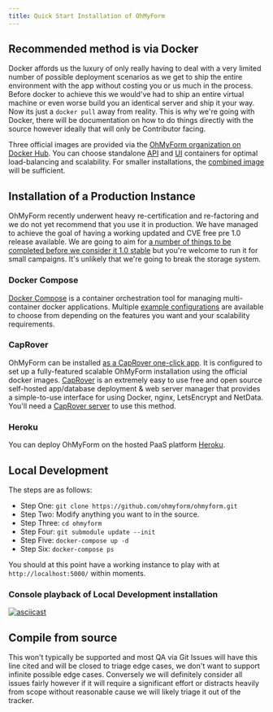 ```yaml
---
title: Quick Start Installation of OhMyForm
---
```


## Recommended method is via Docker

Docker affords us the luxury of only really having to deal with a very limited number of possible deployment scenarios as we get to ship the entire environment with the app without costing you or us much in the process. Before docker to achieve this we would've had to ship an entire virtual machine or even worse build you an identical server and ship it your way.  Now its just a `docker pull` away from reality.  This is why we're going with Docker, there will be documentation on how to do things directly with the source however ideally that will only be Contributor facing.

Three official images are provided via the [OhMyForm organization on Docker Hub](https://hub.docker.com/u/ohmyform). You can choose standalone [API](https://hub.docker.com/r/ohmyform/api) and [UI](https://hub.docker.com/r/ohmyform/ui) containers for optimal load-balancing and scalability. For smaller installations, the [combined image](https://hub.docker.com/r/ohmyform/ohmyform) will be sufficient.

## Installation of a Production Instance

OhMyForm recently underwent heavy re-certification and re-factoring and we do not yet recommend that you use it in production. We have managed to achieve the goal of having a working updated and CVE free pre 1.0 release available. We are going to aim for [a number of things to be completed before we consider it 1.0 stable](https://github.com/ohmyform/ohmyform#on-the-roadmap-for-v100) but you're welcome to run it for small campaigns. It's unlikely that we're going to break the storage system.

### Docker Compose

[Docker Compose](https://docs.docker.com/compose/) is a container orchestration tool for managing multi-container docker applications. Multiple [example configurations](https://github.com/ohmyform/ohmyform/tree/master/examples) are available to choose from depending on the features you want and your scalability requirements.

### CapRover

OhMyForm can be installed [as a CapRover one-click app](https://caprover.com/docs/one-click-apps.html). It is configured to set up a fully-featured scalable OhMyForm installation using the official docker images. [CapRover](https://caprover.com/) is an extremely easy to use free and open source self-hosted app/database deployment & web server manager that provides a simple-to-use interface for using Docker, nginx, LetsEncrypt and NetData. You'll need a [CapRover server](https://caprover.com/docs/get-started.html) to use this method.

### Heroku

You can deploy OhMyForm on the hosted PaaS platform [Heroku](https://heroku.com/deploy?template=https://github.com/ohmyform/ohmyform/tree/master).

## Local Development

The steps are as follows:
* Step One: `git clone https://github.com/ohmyform/ohmyform.git`
* Step Two: Modify anything you want to in the source.
* Step Three: `cd ohmyform`
* Step Four: `git submodule update --init`
* Step Five: `docker-compose up -d`
* Step Six: `docker-compose ps`

You should at this point have a working instance to play with at `http://localhost:5000/` within moments.

### Console playback of Local Development installation
<!-- TODO: Make sure to include asciinema embedable from https://github.com/lbryio/lbry-docker/tree/master/contrib/k8s-lbry/kick-ascii that includes an asciinema recording of the deployment of a local dev env. -->
[![asciicast](https://ohmyform.com/docs/kick-ascii/cast/dev-env-install.png)](https://ohmyform.com/docs/kick-ascii/?cast=dev-env-install)

## Compile from source

This won't typically be supported and most QA via Git Issues will have this line cited and will be closed to triage edge cases, we don't want to support infinite possible edge cases.  Conversely we will definitely consider all issues fairly however if it will require a significant effort or distracts heavily from scope without reasonable cause we will likely triage it out of the tracker.
